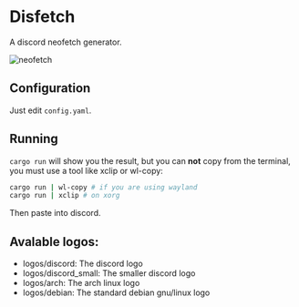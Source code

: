 # Disfetch

A discord neofetch generator.

![neofetch](https://user-images.githubusercontent.com/45378255/167285157-7a273777-cd84-485d-a6d0-c0da985f1c1b.png)

## Configuration

Just edit ``config.yaml``.

## Running


``cargo run`` will show you the result, but you can **not** copy from the terminal, you must use a tool like xclip or wl-copy:

```sh
cargo run | wl-copy # if you are using wayland
cargo run | xclip # on xorg
```

Then paste into discord.

## Avalable logos:

- logos/discord: The discord logo
- logos/discord\_small: The smaller discord logo 
- logos/arch: The arch linux logo
- logos/debian: The standard debian gnu/linux logo
